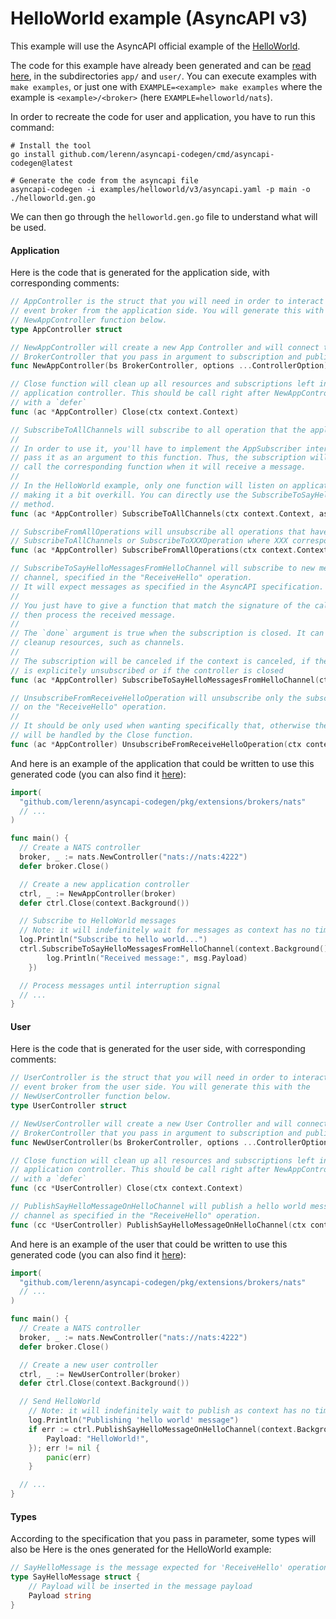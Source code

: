 # HelloWorld example (AsyncAPI v3)

This example will use the AsyncAPI official example of the
[HelloWorld](https://www.asyncapi.com/docs/tutorials/getting-started/hello-world).

The code for this example have already been generated and can be
[read here](./examples/helloworld/v3), in the subdirectories `app/`
and `user/`. You can execute examples with `make examples`, or just one with
`EXAMPLE=<example> make examples` where the example is `<example>/<broker>`
(here `EXAMPLE=helloworld/nats`).

In order to recreate the code for user and application, you have to run this command:

```shell
# Install the tool
go install github.com/lerenn/asyncapi-codegen/cmd/asyncapi-codegen@latest

# Generate the code from the asyncapi file
asyncapi-codegen -i examples/helloworld/v3/asyncapi.yaml -p main -o ./helloworld.gen.go
```

We can then go through the `helloworld.gen.go` file to understand what will be used.

#### Application

Here is the code that is generated for the application side, with corresponding
comments:

```go
// AppController is the struct that you will need in order to interact with the
// event broker from the application side. You will generate this with the
// NewAppController function below.
type AppController struct

// NewAppController will create a new App Controller and will connect the
// BrokerController that you pass in argument to subscription and publication method.
func NewAppController(bs BrokerController, options ...ControllerOption) *AppController

// Close function will clean up all resources and subscriptions left in the
// application controller. This should be call right after NewAppController
// with a `defer`
func (ac *AppController) Close(ctx context.Context)

// SubscribeToAllChannels will subscribe to all operation that the application should listen to.
//
// In order to use it, you'll have to implement the AppSubscriber interface and
// pass it as an argument to this function. Thus, the subscription will automatically
// call the corresponding function when it will receive a message.
//
// In the HelloWorld example, only one function will listen on application side,
// making it a bit overkill. You can directly use the SubscribeToSayHelloMessagesFromHelloChannel
// method.
func (ac *AppController) SubscribeToAllChannels(ctx context.Context, as AppSubscriber) error

// SubscribeFromAllOperations will unsubscribe all operations that have subscribed to through
// SubscribeToAllChannels or SubscribeToXXXOperation where XXX correspond to the operation name.
func (ac *AppController) SubscribeFromAllOperations(ctx context.Context)

// SubscribeToSayHelloMessagesFromHelloChannel will subscribe to new messages on the "hello"
// channel, specified in the "ReceiveHello" operation.
// It will expect messages as specified in the AsyncAPI specification.
//
// You just have to give a function that match the signature of the callback and
// then process the received message.
//
// The `done` argument is true when the subscription is closed. It can be used to
// cleanup resources, such as channels.
//
// The subscription will be canceled if the context is canceled, if the subscription
// is explicitely unsubscribed or if the controller is closed
func (ac *AppController) SubscribeToSayHelloMessagesFromHelloChannel(ctx context.Context, fn func(msg SayHelloMessage)) error

// UnsubscribeFromReceiveHelloOperation will unsubscribe only the subscription
// on the "ReceiveHello" operation.
//
// It should be only used when wanting specifically that, otherwise the clean up
// will be handled by the Close function.
func (ac *AppController) UnsubscribeFromReceiveHelloOperation(ctx context.Context)
```

And here is an example of the application that could be written to use this generated
code (you can also find it [here](./examples/helloworld/v3)):

```go
import(
  "github.com/lerenn/asyncapi-codegen/pkg/extensions/brokers/nats"
  // ...
)

func main() {
  // Create a NATS controller
  broker, _ := nats.NewController("nats://nats:4222")
  defer broker.Close()

  // Create a new application controller
  ctrl, _ := NewAppController(broker)
  defer ctrl.Close(context.Background())

  // Subscribe to HelloWorld messages
  // Note: it will indefinitely wait for messages as context has no timeout
  log.Println("Subscribe to hello world...")
  ctrl.SubscribeToSayHelloMessagesFromHelloChannel(context.Background(), func(_ context.Context, msg SayHelloMessage) {
		log.Println("Received message:", msg.Payload)
	})

  // Process messages until interruption signal
  // ...
}
```

#### User

Here is the code that is generated for the user side, with corresponding
comments:

```go
// UserController is the struct that you will need in order to interact with the
// event broker from the user side. You will generate this with the
// NewUserController function below.
type UserController struct

// NewUserController will create a new User Controller and will connect the
// BrokerController that you pass in argument to subscription and publication method.
func NewUserController(bs BrokerController, options ...ControllerOption) *UserController

// Close function will clean up all resources and subscriptions left in the
// application controller. This should be call right after NewAppController
// with a `defer`
func (cc *UserController) Close(ctx context.Context)

// PublishSayHelloMessageOnHelloChannel will publish a hello world message on the "hello"
// channel as specified in the "ReceiveHello" operation.
func (cc *UserController) PublishSayHelloMessageOnHelloChannel(ctx context.Context, msg SayHelloMessage) error
```

And here is an example of the user that could be written to use this generated
code (you can also find it [here](./examples/helloworld/v3)):

```go
import(
  "github.com/lerenn/asyncapi-codegen/pkg/extensions/brokers/nats"
  // ...
)

func main() {
  // Create a NATS controller
  broker, _ := nats.NewController("nats://nats:4222")
  defer broker.Close()

  // Create a new user controller
  ctrl, _ := NewUserController(broker)
  defer ctrl.Close(context.Background())

  // Send HelloWorld
	// Note: it will indefinitely wait to publish as context has no timeout
	log.Println("Publishing 'hello world' message")
	if err := ctrl.PublishSayHelloMessageOnHelloChannel(context.Background(), SayHelloMessage{
		Payload: "HelloWorld!",
	}); err != nil {
		panic(err)
	}

  // ...
}
```

#### Types

According to the specification that you pass in parameter, some types will also
be  Here is the ones generated for the HelloWorld example:

```go
// SayHelloMessage is the message expected for 'ReceiveHello' operation
type SayHelloMessage struct {
	// Payload will be inserted in the message payload
	Payload string
}
```